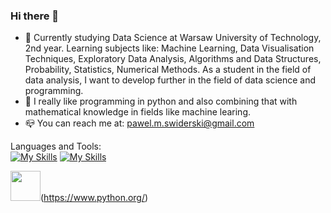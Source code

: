 ### Hi there 👋


- 🔭 Currently studying Data Science at Warsaw University of Technology, 2nd year. Learning subjects like: Machine Learning, Data Visualisation Techniques, Exploratory Data Analysis, Algorithms and Data Structures, Probability, Statistics, Numerical Methods. As a student in the field of data analysis, I want to develop further in the field of data science and programming.
- :handshake: I really like programming in python and also combining that with mathematical knowledge in fields like machine learing.
- :mailbox_closed: You can reach me at: pawel.m.swiderski@gmail.com

Languages and Tools: \
[![My Skills](https://skills.thijs.gg/icons?i=py)](https://www.python.org/)
[![My Skills](https://user-images.githubusercontent.com/115616454/234381471-355c755a-679e-4274-963d-da6d62480dbf.png)](https://www.python.org/)

<img src="https://user-images.githubusercontent.com/115616454/234381471-355c755a-679e-4274-963d-da6d62480dbf.png" width="48">(https://www.python.org/)







